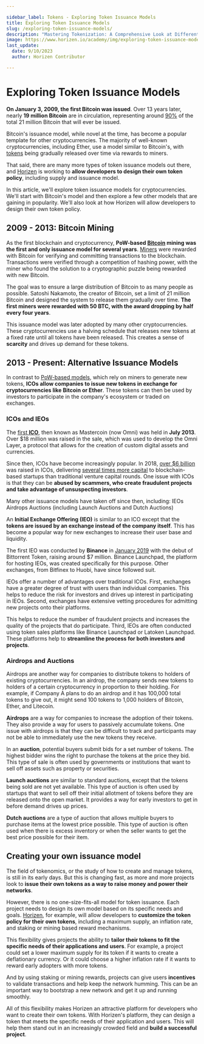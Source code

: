```yaml
---

sidebar_label: Tokens - Exploring Token Issuance Models
title: Exploring Token Issuance Models
slug: /exploring-token-issuance-models/
description: "Mastering Tokenization: A Comprehensive Look at Different Token Issuance Models"
image: https://www.horizen.io/academy/img/exploring-token-issuance-models/Horizen_Academy-meta-image-exploring-token-issuance-models.jpg
last_update:
  date: 9/10/2023
  author: Horizen Contributor

---
```


# Exploring Token Issuance Models

**On January 3, 2009, the first Bitcoin was issued**. Over 13 years later, nearly **19 million Bitcoin** are in circulation, representing around [90%](https://www.businessinsider.in/investment/news/bitcoin-limited-supply-has-driven-up-its-value-nearly-90-percent-has-be/articleshow/85349471.cms) of the total 21 million Bitcoin that will ever be issued. 

Bitcoin's issuance model, while novel at the time, has become a popular template for other cryptocurrencies. The majority of well-known cryptocurrencies, including Ether, use a model similar to Bitcoin's, with [tokens](https://www.horizen.io/academy/what-is-a-token/) being gradually released over time via rewards to miners. 

That said, there are many more types of token issuance models out there, and [Horizen](https://www.horizen.io/) is working to **allow developers to design their own token policy**, including supply and issuance model.

In this article, we'll explore token issuance models for cryptocurrencies. We'll start with Bitcoin's model and then explore a few other models that are gaining in popularity. We'll also look at how Horizen will allow developers to design their own token policy.
## 2009 - 2013: Bitcoin Mining
As the first blockchain and cryptocurrency, **PoW-based [Bitcoin](https://www.horizen.io/academy/bitcoin-glossary/) mining was the first and only issuance model for several years**. [Miners](https://www.horizen.io/academy/mining-in-blockchain/) were rewarded with Bitcoin for verifying and committing transactions to the blockchain. Transactions were verified through a competition of hashing power, with the miner who found the solution to a cryptographic puzzle being rewarded with new Bitcoin.

The goal was to ensure a large distribution of Bitcoin to as many people as possible. Satoshi Nakamoto, the creator of Bitcoin, set a limit of 21 million Bitcoin and designed the system to release them gradually over time. **The first miners were rewarded with 50 BTC, with the award dropping by half every four years**.

This issuance model was later adopted by many other cryptocurrencies. These cryptocurrencies use a halving schedule that releases new tokens at a fixed rate until all tokens have been released. This creates a sense of **scarcity** and drives up demand for these tokens.
## 2013 - Present: Alternative Issuance Models
In contrast to [PoW-based models](https://www.horizen.io/academy/pos-vs-pow/#proof-of-work---pow), which rely on miners to generate new tokens, **ICOs allow companies to issue new tokens in exchange for cryptocurrencies like Bitcoin or Ether**. These tokens can then be used by investors to participate in the company's ecosystem or traded on exchanges.
### ICOs and IEOs
The [first **ICO**](https://www.forbes.com/sites/laurashin/2017/09/21/heres-the-man-who-created-icos-and-this-is-the-new-token-hes-backing/), then known as Mastercoin (now Omni) was held in **July 2013**. Over $18 million was raised in the sale, which was used to develop the Omni Layer, a protocol that allows for the creation of custom digital assets and currencies.

Since then, ICOs have become increasingly popular. In 2018, [over $6 billion](https://www.coindesk.com/markets/2018/04/19/63-billion-2018-ico-funding-has-passed-2017s-total/) was raised in ICOs, delivering [several times more capital](https://appinventiv.com/blog/venture-capitalist-vs-initial-coin-offering/#:~:text=Since%202017%2C%20ICOs%20have%20delivered,startups%20than%20traditional%20VC%20rounds.) to blockchain-based startups than traditional venture capital rounds. One issue with ICOs is that they can be **abused by scammers, who create fraudulent projects and take advantage of unsuspecting investors**.

Many other issuance models have taken off since then, including:
IEOs
Airdrops
Auctions (including Launch Auctions and Dutch Auctions)

An **Initial Exchange Offering (IEO)** is similar to an ICO except that the **tokens are issued by an exchange instead of the company itself**. This has become a popular way for new exchanges to increase their user base and liquidity.

The first IEO was conducted by **Binance** in [January 2019](https://medium.com/cointracker/binance-and-the-rise-of-the-initial-exchange-offering-ieo-c45802e97fd3) with the debut of Bittorrent Token, raising around $7 million. Binance Launchpad, the platform for hosting IEOs, was created specifically for this purpose. Other exchanges, from Bitfinex to Huobi, have since followed suit.

IEOs offer a number of advantages over traditional ICOs. First, exchanges have a greater degree of trust with users than individual companies. This helps to reduce the risk for investors and drives up interest in participating in IEOs. Second, exchanges have extensive vetting procedures for admitting new projects onto their platforms. 

This helps to reduce the number of fraudulent projects and increases the quality of the projects that do participate. Third, IEOs are often conducted using token sales platforms like Binance Launchpad or Latoken Launchpad. These platforms help to **streamline the process for both investors and projects**.
### Airdrops and Auctions
Airdrops are another way for companies to distribute tokens to holders of existing cryptocurrencies. In an airdrop, the company sends new tokens to holders of a certain cryptocurrency in proportion to their holding. For example, if Company A plans to do an airdrop and it has 100,000 total tokens to give out, it might send 100 tokens to 1,000 holders of Bitcoin, Ether, and Litecoin.

**Airdrops** are a way for companies to increase the adoption of their tokens. They also provide a way for users to passively accumulate tokens. One issue with airdrops is that they can be difficult to track and participants may not be able to immediately use the new tokens they receive.

In an **auction**, potential buyers submit bids for a set number of tokens. The highest bidder wins the right to purchase the tokens at the price they bid. This type of sale is often used by governments or institutions that want to sell off assets such as property or securities.

**Launch auctions** are similar to standard auctions, except that the tokens being sold are not yet available. This type of auction is often used by startups that want to sell off their initial allotment of tokens before they are released onto the open market. It provides a way for early investors to get in before demand drives up prices.

**Dutch auctions** are a type of auction that allows multiple buyers to purchase items at the lowest price possible. This type of auction is often used when there is excess inventory or when the seller wants to get the best price possible for their item.
## Creating your own issuance model
The field of tokenomics, or the study of how to create and manage tokens, is still in its early days. But this is changing fast, as more and more projects look to **issue their own tokens as a way to raise money and power their networks**.

However, there is no one-size-fits-all model for token issuance. Each project needs to design its own model based on its specific needs and goals. [Horizen](https://www.horizen.io/), for example, will allow developers to **customize the token policy for their own tokens**, including a maximum supply, an inflation rate, and staking or mining based reward mechanisms.

This flexibility gives projects the ability to **tailor their tokens to fit the specific needs of their applications and users**. For example, a project could set a lower maximum supply for its token if it wants to create a deflationary currency. Or it could choose a higher inflation rate if it wants to reward early adopters with more tokens.

And by using staking or mining rewards, projects can give users **incentives** to validate transactions and help keep the network humming. This can be an important way to bootstrap a new network and get it up and running smoothly.

All of this flexibility makes Horizen an attractive platform for developers who want to create their own tokens. With Horizen's platform, they can design a token that meets the specific needs of their application and users. This will help them stand out in an increasingly crowded field and **build a successful project**.

